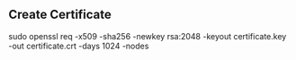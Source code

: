 ## Create Certificate
sudo openssl req -x509 -sha256 -newkey rsa:2048 -keyout certificate.key -out certificate.crt -days 1024 -nodes